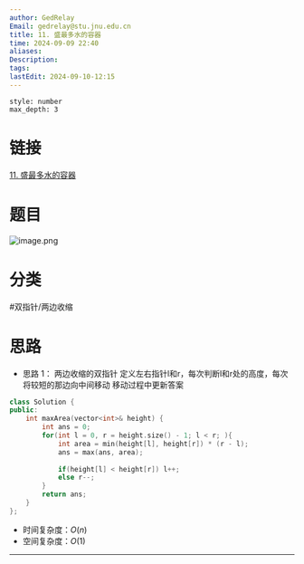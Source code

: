 ```yaml
---
author: GedRelay
Email: gedrelay@stu.jnu.edu.cn
title: 11. 盛最多水的容器
time: 2024-09-09 22:40
aliases: 
Description: 
tags: 
lastEdit: 2024-09-10-12:15
---
```


```toc
style: number
max_depth: 3
```

# 链接
[11. 盛最多水的容器](https://leetcode.cn/problems/container-with-most-water/) 

# 题目
![image.png](https://ged-pic-bed.oss-cn-guangzhou.aliyuncs.com/img/202409092241518.png)


# 分类
#双指针/两边收缩

# 思路
- 思路 1：
两边收缩的双指针
定义左右指针l和r，每次判断l和r处的高度，每次将较短的那边向中间移动
移动过程中更新答案


```cpp
class Solution {
public:
    int maxArea(vector<int>& height) {
        int ans = 0;
        for(int l = 0, r = height.size() - 1; l < r; ){
            int area = min(height[l], height[r]) * (r - l);
            ans = max(ans, area);
            
            if(height[l] < height[r]) l++;
            else r--;
        }
        return ans;
    }
};
```


- 时间复杂度：${O\left( n \right)  }$ 
- 空间复杂度：${O\left( 1 \right)  }$ 


---

